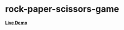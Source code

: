 # rock-paper-scissors-game

<a href ="https://mohamed200111.github.io/rock-paper-scissors-game/"> <strong> Live Demo </strong> </a>

